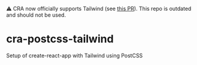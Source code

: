 ⚠️ CRA now officially supports Tailwind (see [this PR](https://github.com/facebook/create-react-app/pull/11717)). This repo is outdated and should not be used.

# cra-postcss-tailwind
Setup of create-react-app with Tailwind using PostCSS
